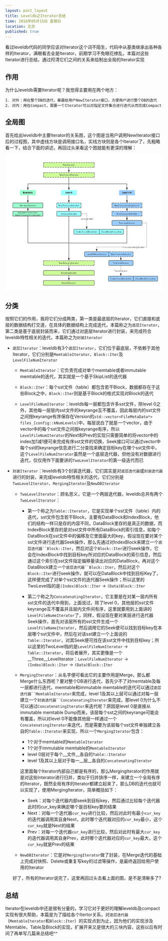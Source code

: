 ```yaml
---
layout: post_layout
title: Leveldb之Iterator总结
time: 2016年05月15日 星期日
location: 北京
published: true
---
```


看过leveldb代码的同学应该对Iterator这个词不陌生，代码中从基类继承出各种各样的Iterator，满眼看去全是Iterator，前期学习不免眼花缭乱，本篇对这些Iterator进行总结，通过捋清它们之间的关系来绘制出全局的Iterator实现

## 作用
为什么leveldb需要Iterator呢？我觉得主要用在两个地方：
	
	
	1. 对外：用在整个DB的迭代，暴露给用户NewIterator接口，方便用户进行整个DB的迭代
	2. 对内：用在Compact，需要一个Iterator可以对指定文件集合进行迭代从而完成Compact

## 全局图

首先给出leveldb中主要Iterator的关系图，这个图是当用户调用NewIterator接口后的过程图，其中虚线方块是调用接口名，实线方块则是各个Iterator了，先粗略看一下，结合下面的讲述，再回过头来看这个图就能有更深的理解：

<img src="/assets/img/2016-05-15/LeveldbIterator-pic1.png" width="800px" />

## 分类

按照它们的作用，我将它们分成两类，第一类是最底层的Iterator，它们直接和底层的数据结构打交道，在具体的数据结构上完成迭代，本篇称之为`底层Iterator`，第二类是基于底层封装而来，它们通过对底层Iterator进行封装，来完成符合leveldb特性相关的迭代，本篇称之为`封装Iterator`

* `底层Iterator`：leveldb有3个`底层Iterator`，它们位于最底层，不依赖于其他Iterator，它们分别是`MemtableIterator`、`Block::Iter`及`LevelFileNumIterator`
	* `MemtableIterator`：它负责完成对单个memtable或者immutable memtable的迭代，其实就是一个基于SkipList的迭代器
	
	* `Block::Iter`：每个sst文件（table）都包含若干Block，数据都存在于这些Block之中，`Block::Iter`则是基于Block的格式实现对Block的迭代
	
	* `LevelFileNumIterator`：leveldb每一层都包含许多sst文件，除level 0之外，其他每一层层内sst文件的keyrange互不覆盖，因此每层内的sst文件之间按keyrange有序保存在Version的`std::vector<FileMetaData*> files_[config::kNumLevels]`中，每层说白了就是一个vector，由于vector中的每个sst文件之间按keyrange有序，所以`LevelFileNumIterator`的Next和Prev的实现只需要简单的将vector中的index加1减1便可来完成有序sst文件的切换，Seek接口可以通过vector中每个sst的keyrange信息进行二分查找来确定目标key在哪个sst文件中，这个`LevelFileNumIterator`虽然是一个底层迭代器，但他没有对数据进行迭代，仅仅用作下面要讲的`TwoLevelIterator`的第一级迭代而已

* `封装Iterator`：leveldb有3个封装迭代器，它们其实是对`底层迭代器`或`封装迭代器`进行的封装，来完成leveldb特性相关的迭代，它们分别是`TwoLevelIterator`、`MergingIterator`及`NewDBIterator`

	* `TwoLevelIterator`：顾名思义，它是一个两层迭代器，leveldb总共有两个`TwoLevelIterator`：
		* 第一个称之为`Table::Iterator`，它是实现单个sst文件（table）内的迭代，sst文件包含若干Block，主要有DataBlock和IndexBlock，他们的结构一样只是存的内容不同，DataBlock里存的是真正的数据，而IndexBlock里存的是对sst文件中所有DataBlock的索引信息，如每个DataBlock在sst文件中的偏移及它里面最大的key，假设现在要对某个sst文件进行迭代器Seek操作，那么先通过对IndexBlock来建立一个`底层迭代器``Block::Iter`，然后对这个`Block::Iter`进行seek操作，它会在IndexBlock中找到目标key所对应的DataBlock的索引信息，然后通过这个索引在sst文件指定偏移量读出对应的DataBlock，再对这个DataBlock建立一个`底层迭代器``Block::Iter`，然后对这个`Block::Iter`进行seek操作，就可以在DataBlock中找到目标Key了，这样便完成了对单个sst文件的迭代器Seek操作；所以这里的TwoLevel指的是`(Index)Block::Iter` -> `(Data)Block::Iter`
	
		* 第二个称之为`ConcatenatingIterator`，它主要是在对某一层内所有sst文件的迭代中用到，上面说过，除了level 0，其他层的sst文件keyrange互不覆盖并且层内文件间有序，这里就要用到上面讲的`LevelFileNumeIterator`了，同样，假设现在要对某层进行迭代器Seek操作，首先对该层所有的sst文件生成一个`LevelFileNameIterator`，然后调用它的Seek便可以找到目标key在本层哪个sst文件中，然后在对该sst建立一个上面说的`Table::Iterator`，对其Seek便可找在该sst文件中找到目标key；所以这里的TwoLevel指的是`LevelFileNumIterator` -> `Table::Iterator`，将后者展开，其实更像是一个__Three__LevelIterator：`LevelFileNumIterator` -> `(Index)Block::Iter` -> `(Data)Block::Iter`
	
	* `MergingIterator`：从名字便可看出它的主要作用是Merge，那么都Merge什么东西呢？要对整个DB进行迭代，首先少不了对memtable及每一层都进行迭代，memtable和immutable memtable的迭代可以通过`底层迭代器``MemtableIterator`来完成，level 1及其以上层可以通过对每一层建立一个`封装迭代器``ConcatenatingIterator`来完成，那level 0为什么不可以通过`ConcatenatingIterator`来迭代呢？原因是level 0是直接从immutable memtable Dump而来，该层每个sst之间的keyrange可能会有覆盖，所以对level 0不能像其他层一样通过一个`ConcatenatingIterator`来迭代，而是需要为该层每个sst文件单独建立各自的`Table::Iterator`来实现，所以一个`MergingIterator`包含：
	
		* 1个对于memtable的`MemtableIterator`
		* 1个对于immutable memtable的`MemtableIterator`
		* level 0层对于每个__文件__各自的`Table::Iterator`
		* level 1及其以上层对于每一__层__各自的`ConcatenatingIterator`
		
		这里面每个Iterator内部自己都是有序的，那么MergingIterator的作用就是对这些Interator进行归并，类似于归并排序一样，来建立一个全局有序的Iterator，既然全局有序的Iterator都建立起来了，那么DB的迭代也就可以实现了，使用MergingIterator，简单概括如下：
		
		* Seek：对每个迭代器内部seek到目标key，然后通过比较每个迭代器此时的cur_key来确定哪个是目标key要的结果
		* Next：对每一个迭代器`cur_key`进行比较，然后对此时有最小`cur_key`的迭代器调用其自身Next，此时哪个迭代器对应的`cur_key`最小，这个`cur_key`就是Next的结果
		* Prev：对每一个迭代器`cur_key`进行比较，然后对此时有最大`cur_key`的迭代器调用其自身Prev，此时哪个迭代器对应的`cur_key`最大，这个`cur_key`就是Prev的结果
	
	* `NewDBIterator`：它是对`MergingIterator`做了封装，在Merge迭代的基础上完成对快照、Delete或重复写key的过滤等操作，是最终返回给用户使用的Iterator

	好了，所有的Iterator说完了，这里再回过头去看上面的图，是不是清晰多了?


## 总结

Iterator在leveldb中还是很有分量的，学习它对于更好的理解leveldb及compact实现有很大帮助，本篇是为了描绘各个Itertor关系，对`底层迭代器`（`MemtableIterator`和`Block::Iter`）的实现点到为止，因为他们的实现涉及Memtable，Table及Block的实现，扩展开来又是很大的三块内容，这些以后有时间了再单写几篇来总结吧^^